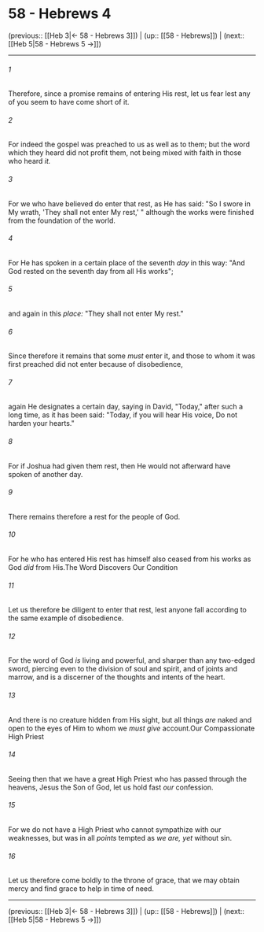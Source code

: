 # 58 - Hebrews 4

(previous:: [[Heb 3|← 58 - Hebrews 3]]) | (up:: [[58 - Hebrews]]) | (next:: [[Heb 5|58 - Hebrews 5 →]])

***


###### 1 
Therefore, since a promise remains of entering His rest, let us fear lest any of you seem to have come short of it. 

###### 2 
For indeed the gospel was preached to us as well as to them; but the word which they heard did not profit them, not being mixed with faith in those who heard _it._ 

###### 3 
For we who have believed do enter that rest, as He has said: "So I swore in My wrath, 'They shall not enter My rest,' " although the works were finished from the foundation of the world. 

###### 4 
For He has spoken in a certain place of the seventh _day_ in this way: "And God rested on the seventh day from all His works"; 

###### 5 
and again in this _place:_ "They shall not enter My rest." 

###### 6 
Since therefore it remains that some _must_ enter it, and those to whom it was first preached did not enter because of disobedience, 

###### 7 
again He designates a certain day, saying in David, "Today," after such a long time, as it has been said: "Today, if you will hear His voice, Do not harden your hearts." 

###### 8 
For if Joshua had given them rest, then He would not afterward have spoken of another day. 

###### 9 
There remains therefore a rest for the people of God. 

###### 10 
For he who has entered His rest has himself also ceased from his works as God _did_ from His.The Word Discovers Our Condition 

###### 11 
Let us therefore be diligent to enter that rest, lest anyone fall according to the same example of disobedience. 

###### 12 
For the word of God _is_ living and powerful, and sharper than any two-edged sword, piercing even to the division of soul and spirit, and of joints and marrow, and is a discerner of the thoughts and intents of the heart. 

###### 13 
And there is no creature hidden from His sight, but all things _are_ naked and open to the eyes of Him to whom we _must give_ account.Our Compassionate High Priest 

###### 14 
Seeing then that we have a great High Priest who has passed through the heavens, Jesus the Son of God, let us hold fast _our_ confession. 

###### 15 
For we do not have a High Priest who cannot sympathize with our weaknesses, but was in all _points_ tempted as _we are,_ _yet_ without sin. 

###### 16 
Let us therefore come boldly to the throne of grace, that we may obtain mercy and find grace to help in time of need.

***

(previous:: [[Heb 3|← 58 - Hebrews 3]]) | (up:: [[58 - Hebrews]]) | (next:: [[Heb 5|58 - Hebrews 5 →]])
